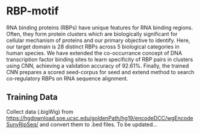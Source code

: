 # RBP-motif
RNA binding proteins (RBPs) have unique features for RNA binding regions. Often, they form protein clusters which are biologically significant for cellular mechanism of proteins and our primary objective to identify. Here, our target domain is 28 distinct RBPs across 5 biological categories in human species. We have extended the co-occurrance concept of DNA transcription factor binding sites to learn specificity of RBP pairs in clusters using CNN, achieving a validation accuracy of 92.61%. Finally, the trained CNN prepares a scored seed-corpus for seed and extend method to search co-regulatory RBPs on RNA sequence alignment.

## Training Data
Collect data (.bigWig) from https://hgdownload.soe.ucsc.edu/goldenPath/hg19/encodeDCC/wgEncodeSunyRipSeq/ and convert them to .bed files.
To be updated...
